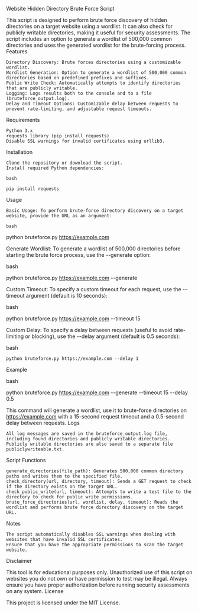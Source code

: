 Website Hidden Directory Brute Force Script

This script is designed to perform brute force discovery of hidden directories on a target website using a wordlist. It can also check for publicly writable directories, making it useful for security assessments. The script includes an option to generate a wordlist of 500,000 common directories and uses the generated wordlist for the brute-forcing process.
Features

    Directory Discovery: Brute forces directories using a customizable wordlist.
    Wordlist Generation: Option to generate a wordlist of 500,000 common directories based on predefined prefixes and suffixes.
    Public Write Check: Automatically attempts to identify directories that are publicly writable.
    Logging: Logs results both to the console and to a file (bruteforce_output.log).
    Delay and Timeout Options: Customizable delay between requests to prevent rate-limiting, and adjustable request timeouts.

Requirements

    Python 3.x
    requests library (pip install requests)
    Disable SSL warnings for invalid certificates using urllib3.

Installation

    Clone the repository or download the script.
    Install required Python dependencies:

    bash

    pip install requests

Usage

    Basic Usage: To perform brute-force directory discovery on a target website, provide the URL as an argument:

    bash

python bruteforce.py https://example.com

Generate Wordlist: To generate a wordlist of 500,000 directories before starting the brute force process, use the --generate option:

bash

python bruteforce.py https://example.com --generate

Custom Timeout: To specify a custom timeout for each request, use the --timeout argument (default is 10 seconds):

bash

python bruteforce.py https://example.com --timeout 15

Custom Delay: To specify a delay between requests (useful to avoid rate-limiting or blocking), use the --delay argument (default is 0.5 seconds):

bash

    python bruteforce.py https://example.com --delay 1

Example

bash

python bruteforce.py https://example.com --generate --timeout 15 --delay 0.5

This command will generate a wordlist, use it to brute-force directories on https://example.com with a 15-second request timeout and a 0.5-second delay between requests.
Logs

    All log messages are saved in the bruteforce_output.log file, including found directories and publicly writable directories.
    Publicly writable directories are also saved to a separate file publiclywriteable.txt.

Script Functions

    generate_directories(file_path): Generates 500,000 common directory paths and writes them to the specified file.
    check_directory(url, directory, timeout): Sends a GET request to check if the directory exists on the target URL.
    check_public_write(url, timeout): Attempts to write a test file to the directory to check for public write permissions.
    brute_force_directories(url, wordlist, delay, timeout): Reads the wordlist and performs brute force directory discovery on the target URL.

Notes

    The script automatically disables SSL warnings when dealing with websites that have invalid SSL certificates.
    Ensure that you have the appropriate permissions to scan the target website.

Disclaimer

This tool is for educational purposes only. Unauthorized use of this script on websites you do not own or have permission to test may be illegal. Always ensure you have proper authorization before running security assessments on any system.
License

This project is licensed under the MIT License.
